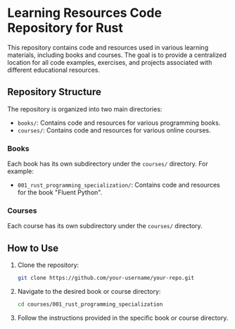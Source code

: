 # Learning Resources Code Repository for Rust

This repository contains code and resources used in various learning materials, including books and courses. The goal is to provide a centralized location for all code examples, exercises, and projects associated with different educational resources.

## Repository Structure

The repository is organized into two main directories:

- `books/`: Contains code and resources for various programming books.
- `courses/`: Contains code and resources for various online courses.

### Books

Each book has its own subdirectory under the `courses/` directory. For example:

- `001_rust_programming_specialization/`: Contains code and resources for the book "Fluent Python".

### Courses

Each course has its own subdirectory under the `courses/` directory.

## How to Use

1. Clone the repository:
    ```sh
    git clone https://github.com/your-username/your-repo.git
    ```

2. Navigate to the desired book or course directory:
    ```sh
    cd courses/001_rust_programming_specialization
    ```

3. Follow the instructions provided in the specific book or course directory.